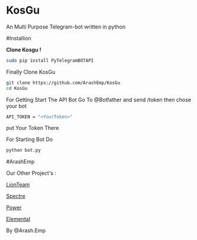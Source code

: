 # KosGu
An Multi Purpose Telegram-bot written in python

#Installion

**Clone Kosgu !**
```bash
sudo pip install PyTelegramBOTAPI
```

Finally Clone KosGu
```bash
git clone https://github.com/ArashEmp/KosGu
cd KosGu
```
For Getting Start The API Bot Go To @Botfather and send /token then chose your bot
```bash
API_TOKEN = "<YourToken>"
```
put Your Token There

For Starting Bot Do
```bash 
python bot.py
```

#ArashEmp

Our Other Project's :

[LionTeam](https://telegram.me/LionTeam)

[Spectre](https://telegram.me/SPECTREB0T)

[Power](https://telegram.me/P_O_W_E_RBOT)

[Elemental](https://telegram.me/ElementalB0T)

By @Arash.Emp
